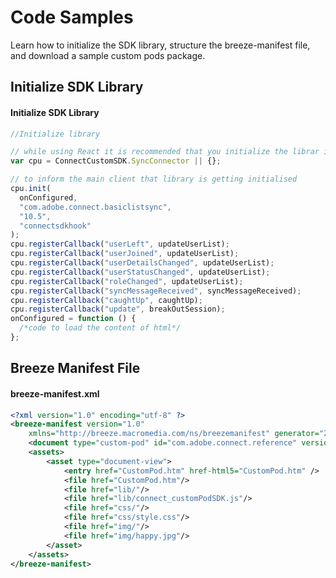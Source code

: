 # Code Samples
Learn how to initialize the SDK library, structure the breeze-manifest file, and download a sample custom pods package. 

## Initialize SDK Library

<CodeBlock slots="heading, code" languages="JavaScript"/>

#### Initialize SDK Library

```javascript
//Initialize library

// while using React it is recommended that you initialize the librar inside componentDidMount method
var cpu = ConnectCustomSDK.SyncConnector || {};

// to inform the main client that library is getting initialised
cpu.init(
  onConfigured,
  "com.adobe.connect.basiclistsync",
  "10.5",
  "connectsdkhook"
);
cpu.registerCallback("userLeft", updateUserList);
cpu.registerCallback("userJoined", updateUserList);
cpu.registerCallback("userDetailsChanged", updateUserList);
cpu.registerCallback("userStatusChanged", updateUserList);
cpu.registerCallback("roleChanged", updateUserList);
cpu.registerCallback("syncMessageReceived", syncMessageReceived);
cpu.registerCallback("caughtUp", caughtUp);
cpu.registerCallback("update", breakOutSession);
onConfigured = function () {
  /*code to load the content of html*/
};

```
## Breeze Manifest File

<CodeBlock slots="heading, code" languages="XML"/>

#### breeze-manifest.xml

```xml
<?xml version="1.0" encoding="utf-8" ?>
<breeze-manifest version="1.0"
    xmlns="http://breeze.macromedia.com/ns/breezemanifest" generator="ZB">
    <document type="custom-pod" id="com.adobe.connect.reference" version="1.0.001" minimumConnectMobileVersion="2.4" minimumSDKversion="11.2.000" minimumConnectServerVersion="11.2.0"/>
    <assets>
        <asset type="document-view">
            <entry href="CustomPod.htm" href-html5="CustomPod.htm" />
            <file href="CustomPod.htm"/>
            <file href="lib/"/>
            <file href="lib/connect_customPodSDK.js"/>
            <file href="css/"/>
            <file href="css/style.css"/>
            <file href="img/"/>
            <file href="img/happy.jpg"/>
        </asset>
    </assets>
</breeze-manifest>

```




